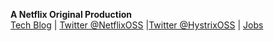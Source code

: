 **A Netflix Original Production**  
[Tech Blog](http://techblog.netflix.com) | [Twitter @NetflixOSS](https://twitter.com/#!/NetflixOSS) |[Twitter @HystrixOSS](https://twitter.com/#!/HystrixOSS) | [Jobs](http://jobs.netflix.com)
